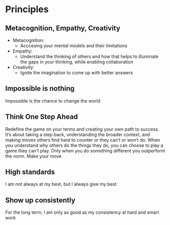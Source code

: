 # Principles

## Metacognition, Empathy, Creativity
- Metacognition:
    - Acccesing your mental models and their limitations
- Empathy:
    - Understand the thinking of others and how that helps to illuminate the gaps in your thinking, while enabling collaboration
- Creativity:
    - Ignite the imagination to come up with better answers

## Impossible is nothing
Impossible is the chance to change the world

## Think One Step Ahead
Redefine the game on your terms and creating your own path to success. It’s about taking a step back, understanding the broader context, and making moves others find hard to counter or they can’t or won’t do. When you understand why others do the things they do, you can choose to play a game they can’t play. Only when you do something different you outperform the norm. Make your move

## High standards
I am not always at my best, but I always give my best

## Show up consistently
For the long term, I am only as good as my consistency at hard and smart work

